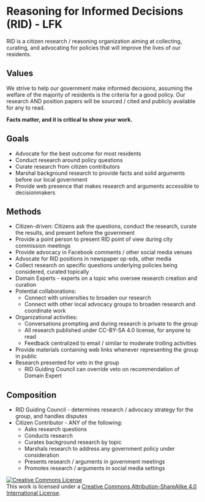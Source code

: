 # Reasoning for Informed Decisions (RID) - LFK

RID is a citizen research / reasoning organization aiming at collecting, curating, and advocating for policies that will improve the lives of our residents.

## Values

We strive to help our government make informed decisions, assuming the welfare of the majority of residents is the criteria for a good policy. Our research AND position papers will be sourced / cited and publicly available for any to read.

**Facts matter, and it is critical to show your work.**

## Goals

* Advocate for the best outcome for most residents
* Conduct research around policy questions
* Curate research from citizen contributors
* Marshal background research to provide facts and solid arguments before our local government
* Provide web presence that makes research and arguments accessible to decisionmakers 

## Methods

* Citizen-driven: Citizens ask the questions, conduct the research, curate the results, and present before the government
* Provide a point person to present RID point of view during city commission meetings
* Provide advocacy in Facebook comments / other social media venues
* Advocate for RID positions in newspaper op-eds, other media
* Collect research on specific questions underlying policies being considered, curated topically
* Domain Experts - experts on a topic who oversee research creation and curation
* Potential collaborations:
	* Connect with universities to broaden our research
	* Connect with other local advocacy groups to broaden research and coordinate work
* Organizational activities:
	* Conversations prompting and during research is private to the group
	* All research published under CC-BY-SA 4.0 license, for anyone to read
	* Feedback centralized to email / similar to moderate trolling activities
* Provide materials containing web links whenever representing the group in public
* Research presented for veto in the group
	* RID Guiding Council can override veto on recommendation of Domain Expert

## Composition

* RID Guiding Council - determines research / advocacy strategy for the group, and handles disputes
* Citizen Contributor - ANY of the following:
	* Asks research questions
	* Conducts research
	* Curates background research by topic
	* Marshals research to address any government policy under consideration
	* Presents research / arguments in government meetings
	* Promotes research / arguments in social media settings



<a rel="license" href="http://creativecommons.org/licenses/by-sa/4.0/"><img alt="Creative Commons License" style="border-width:0" src="https://i.creativecommons.org/l/by-sa/4.0/88x31.png" /></a><br />This work is licensed under a <a rel="license" href="http://creativecommons.org/licenses/by-sa/4.0/">Creative Commons Attribution-ShareAlike 4.0 International License</a>.

